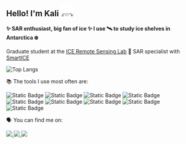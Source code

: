 ## Hello! I'm Kali <img src="./cat.gif" width="7%" height="7%"/>

  **✨ SAR enthusiast, big fan of ice ✨ I use 🛰️ to study ice shelves in Antarctica ❄️**

 Graduate student at the [ICE Remote Sensing Lab](https://www.icelab.ca/) 🍁 SAR specialist with [SmartICE](https://smartice.org/)

 ![Top Langs](https://github-readme-stats.vercel.app/api/top-langs/?username=kalimcdougall&layout=compact)

📚 The tools I use most often are:
  
  ![Static Badge](https://img.shields.io/badge/Python-F0F0F0?style=for-the-badge&logo=python&logoColor=ffde57)
  ![Static Badge](https://img.shields.io/badge/qgis-F0F0F0?style=for-the-badge&logo=qgis&logoColor=3BAF29)
![Static Badge](https://img.shields.io/badge/arcgis-F0F0F0?style=for-the-badge&logo=arcgis&logoColor=%232C7AC3)
![Static Badge](https://img.shields.io/badge/pandas-F0F0F0?style=for-the-badge&logo=pandas&logoColor=150458)
![Static Badge](https://img.shields.io/badge/geopandas-F0F0F0?style=for-the-badge&logo=geopandas&logoColor=139C5A)
![Static Badge](https://img.shields.io/badge/google%20earth%20engine-F0F0F0?style=for-the-badge&logo=google%20earth%20engine&logoColor=%234285F4)
![Static Badge](https://img.shields.io/badge/javascript-F0F0F0?style=for-the-badge&logo=javascript&logoColor=%23F7DF1E)
![Static Badge](https://img.shields.io/badge/bash-F0F0F0?style=for-the-badge&logo=gnu%20bash&logoColor=293137)
![Static Badge](https://img.shields.io/badge/anaconda-F0F0F0?style=for-the-badge&logo=anaconda&logoColor=3BAF29)

🗣️ You can find me on:
<div id="badges">
   <a href="https://x.com/ka_mcdougall/">
    <img src="https://img.shields.io/badge/X-F0F0F0?style=social&logo=X&logoColor=%23000000"/>
  </a>
  <a href="https://www.linkedin.com/in/kali-mcdougall/">
    <img src="https://img.shields.io/badge/LinkedIn-F0F0F0?style=social&logo=linkedin&logoColor=%230A66C2"/>
  </a>
 <a href="https://www.researchgate.net/profile/Kali-Mcdougall/research">
    <img src="https://img.shields.io/badge/ResearchGate-F0F0F0?style=social&logo=researchgate&logoColor=%2300CCBB"/>
 </a>
</div>



